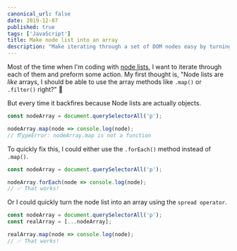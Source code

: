 ```yaml
---
canonical_url: false
date: 2019-12-07
published: true
tags: ['JavaScript']
title: Make node list into an array
description: "Make iterating through a set of DOM nodes easy by turning a Node List into an array."
---
```


Most of the time when I'm coding with [node lists](https://developer.mozilla.org/en-US/docs/Web/API/NodeList), I want to iterate through each of them and preform some action. My first thought is, "Node lists are _like_ arrays, I should be able to use the array methods like `.map()` or `.filter()` right?" 🤔

But every time it backfires because Node lists are actually objects.

```JavaScript
const nodeArray = document.querySelectorAll('p');

nodeArray.map(node => console.log(node);
// ❗️TypeError: nodeArray.map is not a function
```

To quickly fix this, I could either use the `.forEach()` method instead of `.map()`.

```JavaScript
const nodeArray = document.querySelectorAll('p');

nodeArray.forEach(node => console.log(node);
// ✅ That works!
```

Or I could quickly turn the node list into an array using the `spread operator`.

```JavaScript
const nodeArray = document.querySelectorAll('p');
const realArray = [...nodeArray];

realArray.map(node => console.log(node);
// ✅ That works!
```